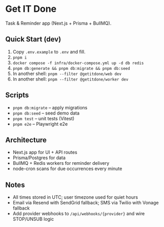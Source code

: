 # Get IT Done

Task & Reminder app (Next.js + Prisma + BullMQ).

## Quick Start (dev)
1. Copy `.env.example` to `.env` and fill.
2. `pnpm i`
3. `docker compose -f infra/docker-compose.yml up -d db redis`
4. `pnpm db:generate && pnpm db:migrate && pnpm db:seed`
5. In another shell: `pnpm --filter @getitdone/web dev`
6. In another shell: `pnpm --filter @getitdone/worker dev`

## Scripts
- `pnpm db:migrate` – apply migrations
- `pnpm db:seed` – seed demo data
- `pnpm test` – unit tests (Vitest)
- `pnpm e2e` – Playwright e2e

## Architecture
- Next.js app for UI + API routes
- Prisma/Postgres for data
- BullMQ + Redis workers for reminder delivery
- node-cron scans for due occurrences every minute

## Notes
- All times stored in UTC; user timezone used for quiet hours
- Email via Resend with SendGrid fallback; SMS via Twilio with Vonage fallback
- Add provider webhooks to `/api/webhooks/{provider}` and wire STOP/UNSUB logic
